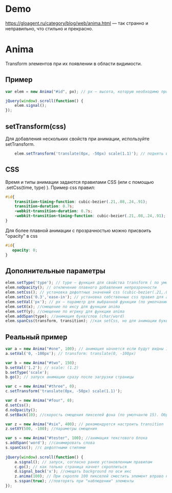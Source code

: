 # Demo
https://gloagent.ru/category/blog/web/anima.html — так странно и неправильно, что стильно и прекрасно.
# Anima
Transform элементов при их появлении в области видимости.
## Пример
```javascript
var elem = new Anima("#id", px); // px — высота, которую необходимо проскролить для начала анимации
```
```javascript
jQuery(window).scroll(function() {
    elem.signal();
});
```
## setTransform(css)
Для добавления нескольких свойств при анимации, используйте setTransform.
```javascript
    elem.setTransform('translate(0px, -50px) scale(1.1)'); // поднять и увеличить элемент
```
## CSS
Время и типы анимации задаются правилами CSS (или с помощью .setCss(time, type) ). Пример css правил:
```css
#id{
    transition-timing-function: cubic-bezier(.21,.08,.24,.91);
    transition-duration: 0.7s;
    -webkit-transition-duration: 0.7s;
    -webkit-transition-timing-function: cubic-bezier(.21,.08,.24,.91);
}
```
Для более плавной анимации с прозрачностью можно присвоить "opacity" в css
```css
#id{
   opacity: 0;
}
```
## Дополнительные параметры
```javascript
elem.setType('type'); // type — функция для свойства transform ( по умолчанию "translate" )
elem.noOpacity(); // отключение плавного добавления непрозрачности
elem.setCss(); // установка дефолтных значений css (cubic-bezier(.21,.08,.24,.91) продолжительностью 0.7 сек)
elem.setCss('0.3','ease-in'); // установка собственных css правил для анимации
elem.setVal('px'); // px — параметр для выбранной функции (по умолчанию "0, -50px")
elem.setX(x); //смещение по иксу для функции anima
elem.setY(y); //смещение по игрику для функции anima
elem.addSpan(type); //анимация букв/слов (char/word)
elem.spanCss(transform, transition); //как setCss, но для анимации букв
```
## Реальный пример
```javascript
var a = new Anima("#one", 100); // анимация начнется если будут видны 100px от #one
a.setVal('0, -100px'); // transform: translate(0, -100px)

var b = new Anima("#two", 150);
b.setVal('1.2'); // scale: (1.2)
b.setType('scale');
b.go(); // запуск анимации сразу после загрузки страницы

var c = new Anima("#three", 0);
c.setTransform('translate(0px, -50px) scale(1.1)');

var d = new Anima("#four", 0); 
d.setCss();
d.noOpacity();
d.setBack(10); //скорость смещения пикселей фона (по умолчантю 15). Обратите внимание на швы фона.

var z = new Anima("#six", 400); // рекомендуется настроить transition
z.setXY(500, -100); //параметры смещения

var s = new Anima("#tester", 100); //анимация текстового блока
s.addSpan('word'); //санимировать слова
s.spanCss(); //с дефолтными стилями
	
jQuery(window).scroll(function() {
    a.signal(); // запуск, согласно ранее установленным правилам
    c.go(); // как только страница начнет скроллиться
    d.signal_back('x'); //смещать background по оси икс
    z.anima(100); // При скролле 100 пикселей сместить элемент вправо на 500пх и вверх на 100пх
    s.sspan(true); //повторять при "наблюдении" элементы
});
```
